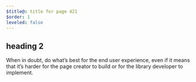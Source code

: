 ```yaml
---
$title@: title for page 421
$order: 1
leveled: false
---
```


## heading 2

When in doubt, do what’s best for the end user experience, even if it means that it’s harder for the page creator to build or for the library developer to implement.
